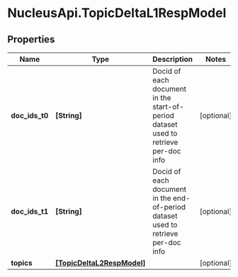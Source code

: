 # NucleusApi.TopicDeltaL1RespModel

## Properties
Name | Type | Description | Notes
------------ | ------------- | ------------- | -------------
**doc_ids_t0** | **[String]** | Docid of each document in the start-of-period dataset used to retrieve per-doc info | [optional] 
**doc_ids_t1** | **[String]** | Docid of each document in the end-of-period dataset used to retrieve per-doc info | [optional] 
**topics** | [**[TopicDeltaL2RespModel]**](TopicDeltaL2RespModel.md) |  | [optional] 


